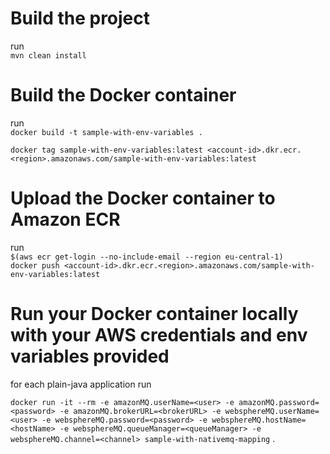 # Build the project
run  
`mvn clean install`  


# Build the Docker container
run  
`docker build -t sample-with-env-variables .`  

`docker tag sample-with-env-variables:latest <account-id>.dkr.ecr.<region>.amazonaws.com/sample-with-env-variables:latest`  


# Upload the Docker container to Amazon ECR 
run  
`$(aws ecr get-login --no-include-email --region eu-central-1)`  
`docker push <account-id>.dkr.ecr.<region>.amazonaws.com/sample-with-env-variables:latest`  

# Run your Docker container locally with your AWS credentials and env variables provided
for each plain-java application run  

`docker run -it --rm -e amazonMQ.userName=<user> -e amazonMQ.password=<password> -e amazonMQ.brokerURL=<brokerURL> -e websphereMQ.userName=<user> -e websphereMQ.password=<password> -e websphereMQ.hostName=<hostName> -e websphereMQ.queueManager=<queueManager> -e websphereMQ.channel=<channel> sample-with-nativemq-mapping` .